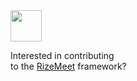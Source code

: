 <img src="/imgs/site/porg.svg" class="rounded-3 mb-3" height="50">
 
Interested in contributing  
to the [RizeMeet](https://github.com/serialc/rizemeet) framework?
